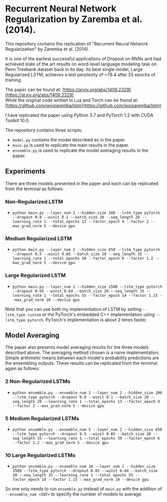 # Recurrent Neural Network Regularization by Zaremba et al. (2014).
This repository contains the replication of "Recurrent Neural Network Regularization" by Zaremba et al. (2014).

It is one of the earliest successful applications of Dropout on RNNs and had achieved state of the art results on word-level language modeling task on Penn Treebank dataset back in its day. Its best single model, Large Regularized LSTM, achieves a test perplexity of ~78.4 after 55 epochs of training. 

The paper can be found at: [https://arxiv.org/abs/1409.2329](https://arxiv.org/abs/1409.2329)  
While the original code written in Lua and Torch can be found at: [https://github.com/wojzaremba/lstm](https://github.com/wojzaremba/lstm)

I have replicated the paper using Python 3.7 and PyTorch 1.2 with CUDA Toolkit 10.0. 

The repository contains three scripts:

+ `model.py` contains the model described as in the paper.
+ `main.py` is used to replicate the main results in the paper. 
+ `ensemble.py` is used to replicate the model averaging results in the paper. 

## Experiments
There are three models presented in the paper and each can be replicated from the terminal as follows:

### Non-Regularized LSTM
+ `python main.py --layer_num 2 --hidden_size 200 --lstm_type pytorch --dropout 0.0 --winit 0.1 --batch_size 20 --seq_length 20 --learning_rate 1 --total_epochs 13 --factor_epoch 4 --factor 2 --max_grad_norm 5 --device gpu`

### Medium Regularized LSTM
+ `python main.py --layer_num 2 --hidden_size 650 --lstm_type pytorch --dropout 0.5 --winit 0.05 --batch_size 20 --seq_length 35 --learning_rate 1 --total_epochs 39 --factor_epoch 6 --factor 1.2 --max_grad_norm 5 --device gpu`

### Large Regularized LSTM
+ `python main.py --layer_num 2 --hidden_size 1500 --lstm_type pytorch --dropout 0.65 --winit 0.04 --batch_size 20 --seq_length 35 --learning_rate 1 --total_epochs 55 --factor_epoch 14 --factor 1.15 --max_grad_norm 10 --device gpu`

Note that you can use both my implementation of LSTM by setting `--lstm_type custom` or the PyTorch's embedded C++ implementation using `--lstm_type pytorch`. PyTorch's implementation is about 2 times faster. 

## Model Averaging
The paper also presents model averaging results for the three models described above. The averaging method chosen is a naive implementation. Simple arithmetic means between each model's probability predictions are the ensembling outputs. These results can be replicated from the terminal again as follows:

### 2 Non-Regularized LSTMs
+ `python ensemble.py --ensemble_num 2 --layer_num 2 --hidden_size 200 --lstm_type pytorch --dropout 0.0 --winit 0.1 --batch_size 20 --seq_length 20 --learning_rate 1 --total_epochs 13 --factor_epoch 4 --factor 2 --max_grad_norm 5 --device gpu`

### 5 Medium Regularized LSTMs
+ `python ensemble.py --ensemble_num 5 --layer_num 2 --hidden_size 650 --lstm_type pytorch --dropout 0.5 --winit 0.05 --batch_size 20 --seq_length 35 --learning_rate 1 --total_epochs 39 --factor_epoch 6 --factor 1.2 --max_grad_norm 5 --device gpu`

### 10 Large Regularized LSTMs
+ `python ensemble.py --ensemble_num 10 --layer_num 2 --hidden_size 1500 --lstm_type pytorch --dropout 0.65 --winit 0.04 --batch_size 20 --seq_length 35 --learning_rate 1 --total_epochs 55 --factor_epoch 14 --factor 1.15 --max_grad_norm 10 --device gpu`

So one only needs to run `ensemble.py` instead of `main.py` with the addition of `--ensemble_num <INT>` to specify the number of models to average. 
